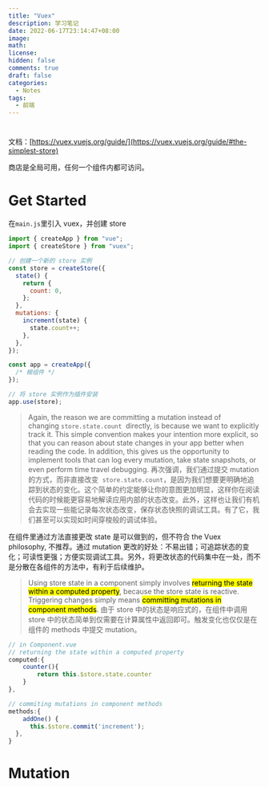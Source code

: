 ```yaml
---
title: "Vuex"
description: 学习笔记
date: 2022-06-17T23:14:47+08:00
image:
math:
license:
hidden: false
comments: true
draft: false
categories:
  - Notes
tags:
  - 前端
---
```


#

文档：[https://vuex.vuejs.org/guide/](https://vuex.vuejs.org/guide/#the-simplest-store)

商店是全局可用，任何一个组件内都可访问。

# Get Started

在`main.js`里引入 vuex，并创建 store

```jsx
import { createApp } from "vue";
import { createStore } from "vuex";

// 创建一个新的 store 实例
const store = createStore({
  state() {
    return {
      count: 0,
    };
  },
  mutations: {
    increment(state) {
      state.count++;
    },
  },
});

const app = createApp({
  /* 根组件 */
});

// 将 store 实例作为插件安装
app.use(store);
```

> Again, the reason we are committing a mutation instead of changing `store.state.count`
>  directly, is because we want to explicitly track it. This simple convention makes your intention more explicit, so that you can reason about state changes in your app better when reading the code. In addition, this gives us the opportunity to implement tools that can log every mutation, take state snapshots, or even perform time travel debugging. 再次强调，我们通过提交 mutation 的方式，而非直接改变  `store.state.count`，是因为我们想要更明确地追踪到状态的变化。这个简单的约定能够让你的意图更加明显，这样你在阅读代码的时候能更容易地解读应用内部的状态改变。此外，这样也让我们有机会去实现一些能记录每次状态改变，保存状态快照的调试工具。有了它，我们甚至可以实现如时间穿梭般的调试体验。

在组件里通过方法直接更改 state 是可以做到的，但不符合 the Vuex philosophy, 不推荐。通过 mutation 更改的好处：不易出错；可追踪状态的变化；可读性更强；方便实现调试工具。另外，将更改状态的代码集中在一处，而不是分散在各组件的方法中，有利于后续维护。

> Using store state in a component simply involves <mark>returning the state within a computed property</mark>, because the store state is reactive. Triggering changes simply means <mark>committing mutations in component methods</mark>. 由于 store 中的状态是响应式的，在组件中调用 store 中的状态简单到仅需要在计算属性中返回即可。触发变化也仅仅是在组件的 methods 中提交 mutation。

```jsx
// in Component.vue
// returning the state within a computed property
computed:{
	counter(){
		return this.$store.state.counter
	}
},

// commiting mutations in component methods
methods:{
	addOne() {
	  this.$store.commit('increment');
  },
}

```

# Mutation
